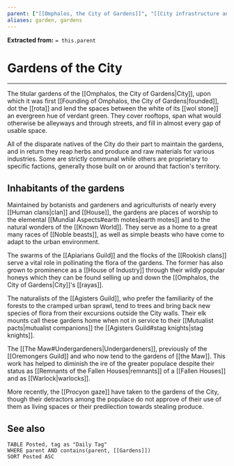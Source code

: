 ```yaml
---
parent: ["[[Omphalos, the City of Gardens]]", "[[City infrastructure and layout]]"]
aliases: garden, gardens
---
```

**Extracted from:** `= this.parent`
# Gardens of the City

---

The titular gardens of the [[Omphalos, the City of Gardens|City]], upon which it was first [[Founding of Omphalos, the City of Gardens|founded]], dot the [[rota]] and lend the spaces between the white of its [[wol stone]] an evergreen hue of verdant green. They cover rooftops, span what would otherwise be alleyways and through streets, and fill in almost every gap of usable space.

All of the disparate natives of the City do their part to maintain the gardens, and in return they reap herbs and produce and raw materials for various industries. Some are strictly communal while others are proprietary to specific factions, generally those built on or around that faction's territory.

## Inhabitants of the gardens

Maintained by botanists and gardeners and agriculturists of nearly every [[Human clans|clan]] and [[House]], the gardens are places of worship to the elemental [[Mundial Aspects#earth motes|earth motes]] and to the natural wonders of the [[Known World]]. They serve as a home to a great many races of [[Noble beasts]], as well as simple beasts who have come to adapt to the urban environment.

The swarms of the [[Apiarians Guild]] and the flocks of the [[Rookish clans]] serve a vital role in pollinating the flora of the gardens. The former has also grown to prominence as a [[House of Industry]] through their wildly popular honeys which they can be found selling up and down the [[Omphalos, the City of Gardens|City]]'s [[rayas]].

The naturalists of the [[Agisters Guild]], who prefer the familiarity of the forests to the cramped urban sprawl, tend to trees and bring back new species of flora from their excursions outside the City walls. Their elk mounts call these gardens home when not in service to their [[Mutualist pacts|mutualist companions]] the [[Agisters Guild#stag knights|stag knights]].

The [[The Maw#Undergardeners|Undergardeners]], previously of the [[Oremongers Guild]] and who now tend to the gardens of [[the Maw]]. This work has helped to diminish the ire of the greater populace despite their status as [[Remnants of the Fallen Houses|remnants]] of a [[Fallen Houses]] and as [[Warlock|warlocks]].

More recently, the [[Procyon gaze]] have taken to the gardens of the City, though their detractors among the populace do not approve of their use of them as living spaces or their predilection towards stealing produce.

## See also
```dataview
TABLE Posted, tag as "Daily Tag"
WHERE parent AND contains(parent, [[Gardens]])
SORT Posted ASC
```
